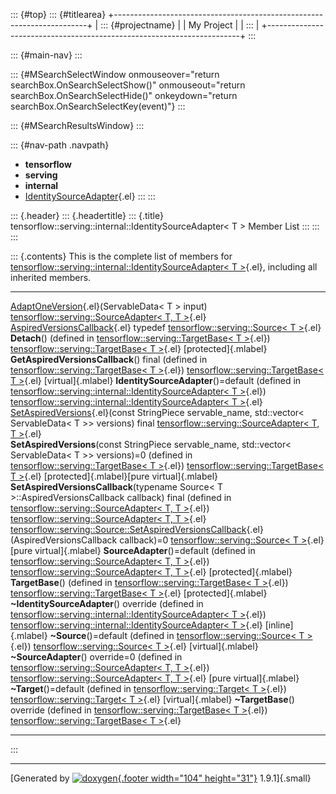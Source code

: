 ::: {#top}
::: {#titlearea}
+-----------------------------------------------------------------------+
| ::: {#projectname}                                                    |
| My Project                                                            |
| :::                                                                   |
+-----------------------------------------------------------------------+
:::

::: {#main-nav}
:::

::: {#MSearchSelectWindow onmouseover="return searchBox.OnSearchSelectShow()" onmouseout="return searchBox.OnSearchSelectHide()" onkeydown="return searchBox.OnSearchSelectKey(event)"}
:::

::: {#MSearchResultsWindow}
:::

::: {#nav-path .navpath}
-   **tensorflow**
-   **serving**
-   **internal**
-   [IdentitySourceAdapter](classtensorflow_1_1serving_1_1internal_1_1IdentitySourceAdapter.html){.el}
:::
:::

::: {.header}
::: {.headertitle}
::: {.title}
tensorflow::serving::internal::IdentitySourceAdapter\< T \> Member List
:::
:::
:::

::: {.contents}
This is the complete list of members for
[tensorflow::serving::internal::IdentitySourceAdapter\< T
\>](classtensorflow_1_1serving_1_1internal_1_1IdentitySourceAdapter.html){.el},
including all inherited members.

  -------------------------------------------------------------------------------------------------------------------------------------------------------------------------------------------------------------------- ------------------------------------------------------------------------------------------------------------------------------------------ ---------------------------------------------
  [AdaptOneVersion](classtensorflow_1_1serving_1_1SourceAdapter.html#acb3ad719a856c7bb0085df33438c4986){.el}(ServableData\< T \> input)                                                                                [tensorflow::serving::SourceAdapter\< T, T \>](classtensorflow_1_1serving_1_1SourceAdapter.html){.el}                                      
  [AspiredVersionsCallback](classtensorflow_1_1serving_1_1Source.html#aeb281087e1478b0ff4a74e3f60496c6f){.el} typedef                                                                                                  [tensorflow::serving::Source\< T \>](classtensorflow_1_1serving_1_1Source.html){.el}                                                       
  **Detach**() (defined in [tensorflow::serving::TargetBase\< T \>](classtensorflow_1_1serving_1_1TargetBase.html){.el})                                                                                               [tensorflow::serving::TargetBase\< T \>](classtensorflow_1_1serving_1_1TargetBase.html){.el}                                               [protected]{.mlabel}
  **GetAspiredVersionsCallback**() final (defined in [tensorflow::serving::TargetBase\< T \>](classtensorflow_1_1serving_1_1TargetBase.html){.el})                                                                     [tensorflow::serving::TargetBase\< T \>](classtensorflow_1_1serving_1_1TargetBase.html){.el}                                               [virtual]{.mlabel}
  **IdentitySourceAdapter**()=default (defined in [tensorflow::serving::internal::IdentitySourceAdapter\< T \>](classtensorflow_1_1serving_1_1internal_1_1IdentitySourceAdapter.html){.el})                            [tensorflow::serving::internal::IdentitySourceAdapter\< T \>](classtensorflow_1_1serving_1_1internal_1_1IdentitySourceAdapter.html){.el}   
  [SetAspiredVersions](classtensorflow_1_1serving_1_1SourceAdapter.html#a9775d0a39269efb319a0dbd94862f183){.el}(const StringPiece servable\_name, std::vector\< ServableData\< T \>\> versions) final                  [tensorflow::serving::SourceAdapter\< T, T \>](classtensorflow_1_1serving_1_1SourceAdapter.html){.el}                                      
  **SetAspiredVersions**(const StringPiece servable\_name, std::vector\< ServableData\< T \>\> versions)=0 (defined in [tensorflow::serving::TargetBase\< T \>](classtensorflow_1_1serving_1_1TargetBase.html){.el})   [tensorflow::serving::TargetBase\< T \>](classtensorflow_1_1serving_1_1TargetBase.html){.el}                                               [protected]{.mlabel}[pure virtual]{.mlabel}
  **SetAspiredVersionsCallback**(typename Source\< T \>::AspiredVersionsCallback callback) final (defined in [tensorflow::serving::SourceAdapter\< T, T \>](classtensorflow_1_1serving_1_1SourceAdapter.html){.el})    [tensorflow::serving::SourceAdapter\< T, T \>](classtensorflow_1_1serving_1_1SourceAdapter.html){.el}                                      
  [tensorflow::serving::Source::SetAspiredVersionsCallback](classtensorflow_1_1serving_1_1Source.html#a70d7f3b3ab429deb777d4672c0cec447){.el}(AspiredVersionsCallback callback)=0                                      [tensorflow::serving::Source\< T \>](classtensorflow_1_1serving_1_1Source.html){.el}                                                       [pure virtual]{.mlabel}
  **SourceAdapter**()=default (defined in [tensorflow::serving::SourceAdapter\< T, T \>](classtensorflow_1_1serving_1_1SourceAdapter.html){.el})                                                                       [tensorflow::serving::SourceAdapter\< T, T \>](classtensorflow_1_1serving_1_1SourceAdapter.html){.el}                                      [protected]{.mlabel}
  **TargetBase**() (defined in [tensorflow::serving::TargetBase\< T \>](classtensorflow_1_1serving_1_1TargetBase.html){.el})                                                                                           [tensorflow::serving::TargetBase\< T \>](classtensorflow_1_1serving_1_1TargetBase.html){.el}                                               [protected]{.mlabel}
  **\~IdentitySourceAdapter**() override (defined in [tensorflow::serving::internal::IdentitySourceAdapter\< T \>](classtensorflow_1_1serving_1_1internal_1_1IdentitySourceAdapter.html){.el})                         [tensorflow::serving::internal::IdentitySourceAdapter\< T \>](classtensorflow_1_1serving_1_1internal_1_1IdentitySourceAdapter.html){.el}   [inline]{.mlabel}
  **\~Source**()=default (defined in [tensorflow::serving::Source\< T \>](classtensorflow_1_1serving_1_1Source.html){.el})                                                                                             [tensorflow::serving::Source\< T \>](classtensorflow_1_1serving_1_1Source.html){.el}                                                       [virtual]{.mlabel}
  **\~SourceAdapter**() override=0 (defined in [tensorflow::serving::SourceAdapter\< T, T \>](classtensorflow_1_1serving_1_1SourceAdapter.html){.el})                                                                  [tensorflow::serving::SourceAdapter\< T, T \>](classtensorflow_1_1serving_1_1SourceAdapter.html){.el}                                      [pure virtual]{.mlabel}
  **\~Target**()=default (defined in [tensorflow::serving::Target\< T \>](classtensorflow_1_1serving_1_1Target.html){.el})                                                                                             [tensorflow::serving::Target\< T \>](classtensorflow_1_1serving_1_1Target.html){.el}                                                       [virtual]{.mlabel}
  **\~TargetBase**() override (defined in [tensorflow::serving::TargetBase\< T \>](classtensorflow_1_1serving_1_1TargetBase.html){.el})                                                                                [tensorflow::serving::TargetBase\< T \>](classtensorflow_1_1serving_1_1TargetBase.html){.el}                                               
  -------------------------------------------------------------------------------------------------------------------------------------------------------------------------------------------------------------------- ------------------------------------------------------------------------------------------------------------------------------------------ ---------------------------------------------
:::

------------------------------------------------------------------------

[Generated by [![doxygen](doxygen.svg){.footer width="104"
height="31"}](https://www.doxygen.org/index.html) 1.9.1]{.small}
